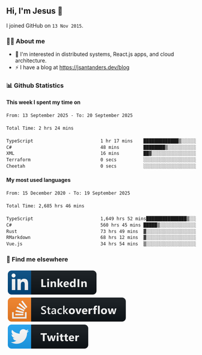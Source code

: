 ## Hi, I'm Jesus 👋

I joined GitHub on `13 Nov 2015`.

<!-- Talking about you -->

### 👨‍💻 About me

- 👦 I'm interested in distributed systems, React.js apps, and cloud architecture.
- ⚡️ I have a blog at <https://jsantanders.dev/blog>

### 📊 Github Statistics

#### This week I spent my time on

<!--START_SECTION:weekly-->

```txt
From: 13 September 2025 - To: 20 September 2025

Total Time: 2 hrs 24 mins

TypeScript                         1 hr 17 mins    █████████████▒░░░░░░░░░░░   53.50 %
C#                                 48 mins         ████████▒░░░░░░░░░░░░░░░░   33.83 %
XML                                16 mins         ██▓░░░░░░░░░░░░░░░░░░░░░░   11.31 %
Terraform                          0 secs          ░░░░░░░░░░░░░░░░░░░░░░░░░   00.60 %
Cheetah                            0 secs          ░░░░░░░░░░░░░░░░░░░░░░░░░   00.55 %
```

<!--END_SECTION:weekly-->

#### My most used languages

<!--START_SECTION:alltime-->

```txt
From: 15 December 2020 - To: 19 September 2025

Total Time: 2,685 hrs 46 mins

TypeScript                         1,649 hrs 52 mins███████████████▒░░░░░░░░░   61.43 %
C#                                 560 hrs 45 mins █████▒░░░░░░░░░░░░░░░░░░░   20.88 %
Rust                               73 hrs 49 mins  ▓░░░░░░░░░░░░░░░░░░░░░░░░   02.75 %
RMarkdown                          68 hrs 12 mins  ▓░░░░░░░░░░░░░░░░░░░░░░░░   02.54 %
Vue.js                             34 hrs 54 mins  ▒░░░░░░░░░░░░░░░░░░░░░░░░   01.30 %
```

<!--END_SECTION:alltime-->

### 📢 Find me elsewhere

<p>
  <a target="_blank" href="https://linkedin.com/in/jsantanders">
    <img src="https://github.com/jsantanders/jsantanders/blob/master/img/linkedin.svg" alt="LinkedIn" style="vertical-align:top; margin:4px">
  </a>
  
  <a target="_blank" href="https://stackoverflow.com/users/7318331/jesus-santander">
    <img src="https://github.com/jsantanders/jsantanders/blob/master/img/stackoverflow.svg" alt="StackOverflow" style="vertical-align:top; margin:4px">
  </a>
  
  <a target="_blank" href="http://twitter.com/jsantanders">
    <img src="https://github.com/jsantanders/jsantanders/blob/master/img/twitter.svg" alt="Twitter" style="vertical-align:top; margin:4px">
  </a>
</p>
